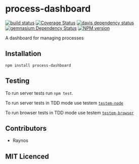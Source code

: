 # process-dashboard

[![build status][1]][2] [![Coverage Status][9]][10] [![davis dependency status][3]][4] [![gemnasium Dependency Status][11]][12] [![NPM version][7]][8]

<!-- [![browser support][5]][6] -->

A dashboard for managing processes

## Installation

`npm install process-dashboard`

## Testing

To run server tests run `npm test`.

To run server tests in TDD mode use testem [`testem-node`][13]

To run browser tests in TDD mode use testem [`testem-browser`][14]

## Contributors

 - Raynos

## MIT Licenced

  [1]: https://secure.travis-ci.org/Raynos/process-dashboard.png
  [2]: https://travis-ci.org/Raynos/process-dashboard
  [3]: https://david-dm.org/Raynos/process-dashboard.png
  [4]: https://david-dm.org/Raynos/process-dashboard
  [5]: https://ci.testling.com/Raynos/process-dashboard.png
  [6]: https://ci.testling.com/Raynos/process-dashboard
  [7]: https://badge.fury.io/js/process-dashboard.png
  [8]: https://badge.fury.io/js/process-dashboard
  [9]: https://coveralls.io/repos/Raynos/process-dashboard/badge.png
  [10]: https://coveralls.io/r/Raynos/process-dashboard
  [11]: https://gemnasium.com/Raynos/process-dashboard.png
  [12]: https://gemnasium.com/Raynos/process-dashboard
  [13]: https://github.com/Raynos/dotfiles/blob/35bfa2e7099568c98f60ef8c0a4e0fef44b8f272/.functions#L154
  [14]: https://github.com/Raynos/dotfiles/blob/0e1fff544b79c463f519a967cb1a98e7a370935f/.functions#L190
